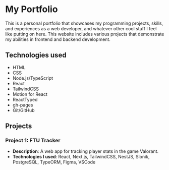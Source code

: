 # My Portfolio

This is a personal portfolio that showcases my programming projects, skills, and experiences as a web developer, and whatever other cool stuff I feel like putting on here. This website includes various projects that demonstrate my abilities in frontend and backend development.

## Technologies used

- HTML
- CSS
- Node.js/TypeScript
- React
- TailwindCSS
- Motion for React
- ReactTyped
- gh-pages
- Git/GitHub

## Projects

### Project 1: FTU Tracker

- **Description**: A web app for tracking player stats in the game Valorant.
- **Technologies I used**: React, Next.js, TailwindCSS, NestJS, Slonik, PostgreSQL, TypeORM, Figma, VSCode
